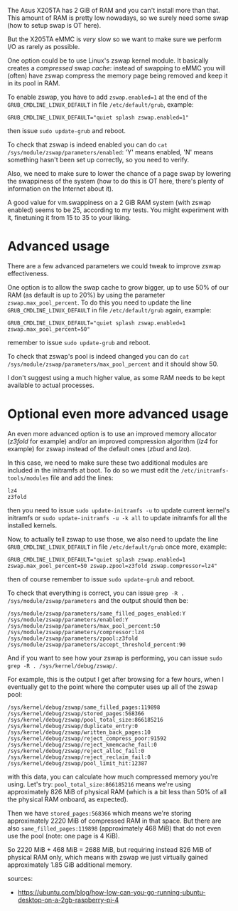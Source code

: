 The Asus X205TA has 2 GiB of RAM and you can't install more than that. This amount of RAM is pretty low nowadays, so we surely need some swap (how to setup swap is OT here).

But the X205TA eMMC is *very* slow so we want to make sure we perform I/O as rarely as possible.

One option could be to use Linux's zswap kernel module. It basically creates a *compressed* swap *cache*: instead of swapping to eMMC you will (often) have zswap compress the memory page being removed and keep it in its pool in RAM.

To enable zswap, you have to add `zswap.enabled=1` at the end of the `GRUB_CMDLINE_LINUX_DEFAULT` in file `/etc/default/grub`, example:

```
GRUB_CMDLINE_LINUX_DEFAULT="quiet splash zswap.enabled=1"
```

then issue `sudo update-grub` and reboot.

To check that zswap is indeed enabled you can do `cat /sys/module/zswap/parameters/enabled`: 'Y' means enabled, 'N' means something hasn't been set up correctly, so you need to verify.

Also, we need to make sure to lower the chance of a page swap by lowering the swappiness of the system (how to do this is OT here, there's plenty of information on the Internet about it).

A good value for vm.swappiness on a 2 GiB RAM system (with zswap enabled) seems to be 25, according to my tests. You might experiment with it, finetuning it from 15 to 35 to your liking.


Advanced usage
==============

There are a few advanced parameters we could tweak to improve zswap effectiveness.

One option is to allow the swap cache to grow bigger, up to use 50% of our RAM (as default is up to 20%) by using the parameter `zswap.max_pool_percent`. To do this you need to update the line `GRUB_CMDLINE_LINUX_DEFAULT` in file `/etc/default/grub` again, example:

```
GRUB_CMDLINE_LINUX_DEFAULT="quiet splash zswap.enabled=1 zswap.max_pool_percent=50"
```

remember to issue `sudo update-grub` and reboot.

To check that zswap's pool is indeed changed you can do `cat /sys/module/zswap/parameters/max_pool_percent` and it should show 50.

I don't suggest using a much higher value, as some RAM needs to be kept available to actual processes.


Optional even more advanced usage
=================================

An even more advanced option is to use an improved memory allocator (*z3fold* for example) and/or an improved compression algorithm (*lz4* for example) for zswap instead of the default ones (*zbud* and *lzo*).

In this case, we need to make sure these two additional modules are included in the initramfs at boot. To do so we must edit the `/etc/initramfs-tools/modules` file and add the lines:

```
lz4
z3fold
```

then you need to issue `sudo update-initramfs -u` to update current kernel's initramfs or `sudo update-initramfs -u -k all` to update initramfs for all the installed kernels.

Now, to actually tell zswap to use those, we also need to update the line `GRUB_CMDLINE_LINUX_DEFAULT` in file `/etc/default/grub` once more, example:

```
GRUB_CMDLINE_LINUX_DEFAULT="quiet splash zswap.enabled=1 zswap.max_pool_percent=50 zswap.zpool=z3fold zswap.compressor=lz4"
```

then of course remember to issue `sudo update-grub` and reboot.

To check that everything is correct, you can issue `grep -R . /sys/module/zswap/parameters` and the output should then be:

```
/sys/module/zswap/parameters/same_filled_pages_enabled:Y
/sys/module/zswap/parameters/enabled:Y
/sys/module/zswap/parameters/max_pool_percent:50
/sys/module/zswap/parameters/compressor:lz4
/sys/module/zswap/parameters/zpool:z3fold
/sys/module/zswap/parameters/accept_threshold_percent:90
```

And if you want to see how your zswap is performing, you can issue `sudo grep -R . /sys/kernel/debug/zswap/`.

For example, this is the output I get after browsing for a few hours, when I eventually get to the point where the computer uses up all of the zswap pool:

```
/sys/kernel/debug/zswap/same_filled_pages:119898
/sys/kernel/debug/zswap/stored_pages:568366
/sys/kernel/debug/zswap/pool_total_size:866185216
/sys/kernel/debug/zswap/duplicate_entry:0
/sys/kernel/debug/zswap/written_back_pages:10
/sys/kernel/debug/zswap/reject_compress_poor:91592
/sys/kernel/debug/zswap/reject_kmemcache_fail:0
/sys/kernel/debug/zswap/reject_alloc_fail:0
/sys/kernel/debug/zswap/reject_reclaim_fail:0
/sys/kernel/debug/zswap/pool_limit_hit:12387
```

with this data, you can calculate how much compressed memory you're using. Let's try: `pool_total_size:866185216` means we're using approximately 826 MiB of physical RAM (which is a bit less than 50% of all the physical RAM onboard, as expected).

Then we have `stored_pages:568366` which means we're storing approximately 2220 MiB of compressed RAM in that space. But there are also `same_filled_pages:119898` (approximately 468 MiB) that do not even use the pool (note: one page is 4 KiB).

So 2220 MiB + 468 MiB = 2688 MiB, but requiring instead 826 MiB of physical RAM only, which means with zswap we just virtually gained approximately 1.85 GiB additional memory.


sources:
 - https://ubuntu.com/blog/how-low-can-you-go-running-ubuntu-desktop-on-a-2gb-raspberry-pi-4

